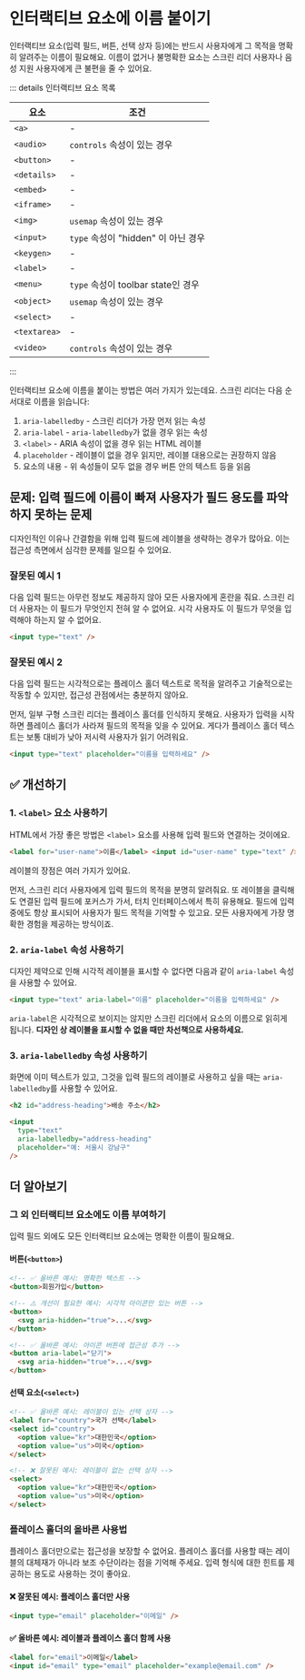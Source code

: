 # 인터랙티브 요소에 이름 붙이기

인터랙티브 요소(입력 필드, 버튼, 선택 상자 등)에는 반드시 사용자에게 그 목적을 명확히 알려주는 이름이 필요해요. 이름이 없거나 불명확한 요소는 스크린 리더 사용자나 음성 지원 사용자에게 큰 불편을 줄 수 있어요.

::: details 인터랙티브 요소 목록

| 요소         | 조건                                |
| ------------ | ----------------------------------- |
| `<a>`        | -                                   |
| `<audio>`    | `controls` 속성이 있는 경우         |
| `<button>`   | -                                   |
| `<details>`  | -                                   |
| `<embed>`    | -                                   |
| `<iframe>`   | -                                   |
| `<img>`      | `usemap` 속성이 있는 경우           |
| `<input>`    | `type` 속성이 "hidden" 이 아닌 경우 |
| `<keygen>`   | -                                   |
| `<label>`    | -                                   |
| `<menu>`     | `type` 속성이 toolbar state인 경우  |
| `<object>`   | `usemap` 속성이 있는 경우           |
| `<select>`   | -                                   |
| `<textarea>` | -                                   |
| `<video>`    | `controls` 속성이 있는 경우         |

:::

인터랙티브 요소에 이름을 붙이는 방법은 여러 가지가 있는데요. 스크린 리더는 다음 순서대로 이름을 읽습니다:

1. `aria-labelledby` - 스크린 리더가 가장 먼저 읽는 속성
2. `aria-label` - `aria-labelledby`가 없을 경우 읽는 속성
3. `<label>` - ARIA 속성이 없을 경우 읽는 HTML 레이블
4. `placeholder` - 레이블이 없을 경우 읽지만, 레이블 대용으로는 권장하지 않음
5. 요소의 내용 - 위 속성들이 모두 없을 경우 버튼 안의 텍스트 등을 읽음

## 문제: 입력 필드에 이름이 빠져 사용자가 필드 용도를 파악하지 못하는 문제

디자인적인 이유나 간결함을 위해 입력 필드에 레이블을 생략하는 경우가 많아요. 이는 접근성 측면에서 심각한 문제를 일으킬 수 있어요.

### 잘못된 예시 1

다음 입력 필드는 아무런 정보도 제공하지 않아 모든 사용자에게 혼란을 줘요. 스크린 리더 사용자는 이 필드가 무엇인지 전혀 알 수 없어요. 시각 사용자도 이 필드가 무엇을 입력해야 하는지 알 수 없어요.

```html
<input type="text" />
```

### 잘못된 예시 2

다음 입력 필드는 시각적으로는 플레이스 홀더 텍스트로 목적을 알려주고 기술적으로는 작동할 수 있지만, 접근성 관점에서는 충분하지 않아요.

먼저, 일부 구형 스크린 리더는 플레이스 홀더를 인식하지 못해요. 사용자가 입력을 시작하면 플레이스 홀더가 사라져 필드의 목적을 잊을 수 있어요. 게다가 플레이스 홀더 텍스트는 보통 대비가 낮아 저시력 사용자가 읽기 어려워요.

```html
<input type="text" placeholder="이름을 입력하세요" />
```

## ✅ 개선하기

### 1. `<label>` 요소 사용하기

HTML에서 가장 좋은 방법은 `<label>` 요소를 사용해 입력 필드와 연결하는 것이에요.

```html
<label for="user-name">이름</label> <input id="user-name" type="text" />
```

레이블의 장점은 여러 가지가 있어요.

먼저, 스크린 리더 사용자에게 입력 필드의 목적을 분명히 알려줘요. 또 레이블을 클릭해도 연결된 입력 필드에 포커스가 가서, 터치 인터페이스에서 특히 유용해요. 필드에 입력 중에도 항상 표시되어 사용자가 필드 목적을 기억할 수 있고요. 모든 사용자에게 가장 명확한 경험을 제공하는 방식이죠.

### 2. `aria-label` 속성 사용하기

디자인 제약으로 인해 시각적 레이블을 표시할 수 없다면 다음과 같이 `aria-label` 속성을 사용할 수 있어요.

```html
<input type="text" aria-label="이름" placeholder="이름을 입력하세요" />
```

`aria-label`은 시각적으로 보이지는 않지만 스크린 리더에서 요소의 이름으로 읽히게 됩니다. **디자인 상 레이블을 표시할 수 없을 때만 차선책으로 사용하세요.**

### 3. `aria-labelledby` 속성 사용하기

화면에 이미 텍스트가 있고, 그것을 입력 필드의 레이블로 사용하고 싶을 때는 `aria-labelledby`를 사용할 수 있어요.

```html
<h2 id="address-heading">배송 주소</h2>

<input
  type="text"
  aria-labelledby="address-heading"
  placeholder="예: 서울시 강남구"
/>
```

## 더 알아보기

### 그 외 인터랙티브 요소에도 이름 부여하기

입력 필드 외에도 모든 인터랙티브 요소에는 명확한 이름이 필요해요.

#### 버튼(`<button>`)

```html
<!-- ✅ 올바른 예시: 명확한 텍스트 -->
<button>회원가입</button>

<!-- ⚠️ 개선이 필요한 예시: 시각적 아이콘만 있는 버튼 -->
<button>
  <svg aria-hidden="true">...</svg>
</button>

<!-- ✅ 올바른 예시: 아이콘 버튼에 접근성 추가 -->
<button aria-label="닫기">
  <svg aria-hidden="true">...</svg>
</button>
```

#### 선택 요소(`<select>`)

```html
<!-- ✅ 올바른 예시: 레이블이 있는 선택 상자 -->
<label for="country">국가 선택</label>
<select id="country">
  <option value="kr">대한민국</option>
  <option value="us">미국</option>
</select>

<!-- ❌ 잘못된 예시: 레이블이 없는 선택 상자 -->
<select>
  <option value="kr">대한민국</option>
  <option value="us">미국</option>
</select>
```

### 플레이스 홀더의 올바른 사용법

플레이스 홀더만으로는 접근성을 보장할 수 없어요. 플레이스 홀더를 사용할 때는 레이블의 대체재가 아니라 보조 수단이라는 점을 기억해 주세요. 입력 형식에 대한 힌트를 제공하는 용도로 사용하는 것이 좋아요.

#### ❌ 잘못된 예시: 플레이스 홀더만 사용

```html
<input type="email" placeholder="이메일" />
```

#### ✅ 올바른 예시: 레이블과 플레이스 홀더 함께 사용

```html
<label for="email">이메일</label>
<input id="email" type="email" placeholder="example@email.com" />
```

